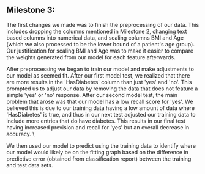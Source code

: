 ## Milestone 3:
The first changes we made was to finish the preprocessing of our data. This includes dropping the columns mentioned in Milestone 2, changing text based columns into numerical data, and scaling columns BMI and Age (which we also processed to be the lower bound of a patient's age group). Our justification for scaling BMI and Age was to make it easier to compare the weights generated from our model for each feature afterwards. 

After preprocessing we began to train our model and make adjustments to our model as seemed fit. After our first model test, we realized that there are more results in the 'HasDiabetes' column than just 'yes' and 'no'. This prompted us to adjust our data by removing the data that does not feature a simple 'yes' or 'no' response. After our second model test, the main problem that arose was that our model has a low recall score for 'yes'. We believed this is due to our training data having a low amount of data where 'HasDiabetes' is true, and thus in our next test adjusted our training data to include more entries that do have diabetes. This results in our final test having increased prevision and recall for 'yes' but an overall decrease in accuracy. \

We then used our model to predict using the training data to identify where our model would likely be on the fitting graph based on the difference in predictive error (obtained from classification report) between the training and test data sets.
